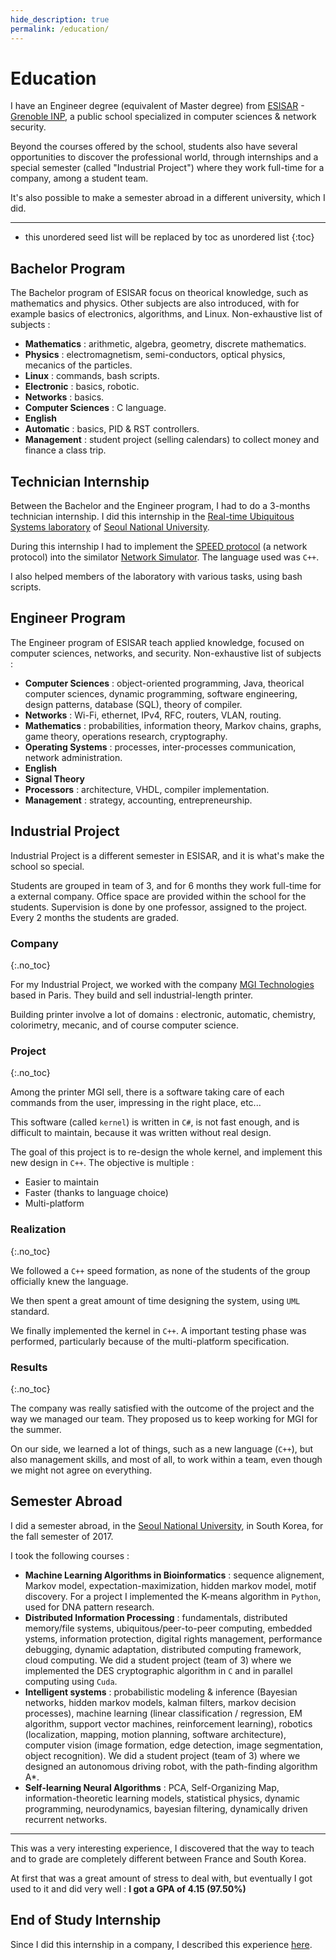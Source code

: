 ```yaml
---
hide_description: true
permalink: /education/
---
```


# Education

I have an Engineer degree (equivalent of Master degree) from [ESISAR](http://esisar.grenoble-inp.fr/en) - [Grenoble INP](http://www.grenoble-inp.fr/en), a public school specialized in computer sciences & network security. 

Beyond the courses offered by the school, students also have several opportunities to discover the professional world, through internships and a special semester (called "Industrial Project") where they work full-time for a company, among a student team. 

It's also possible to make a semester abroad in a different university, which I did.

---

* this unordered seed list will be replaced by toc as unordered list
{:toc}

## Bachelor Program

The Bachelor program of ESISAR focus on theorical knowledge, such as mathematics and physics. Other subjects are also introduced, with for example basics of electronics, algorithms, and Linux. Non-exhaustive list of subjects :

* **Mathematics** : arithmetic, algebra, geometry, discrete mathematics.
* **Physics** : electromagnetism, semi-conductors, optical physics, mecanics of the particles.
* **Linux** : commands, bash scripts.
* **Electronic** : basics, robotic.
* **Networks** : basics.
* **Computer Sciences** : C language.
* **English**
* **Automatic** : basics, PID & RST controllers.
* **Management** : student project (selling calendars) to collect money and finance a class trip. 

## Technician Internship

Between the Bachelor and the Engineer program, I had to do a 3-months technician internship. I did this internship in the [Real-time Ubiquitous Systems laboratory](https://rubis.snu.ac.kr/home) of [Seoul National University](http://www.useoul.edu/).

During this internship I had to implement the [SPEED protocol](https://ieeexplore.ieee.org/document/1203451) (a network protocol) into the similator [Network Simulator](https://fr.wikipedia.org/wiki/Network_Simulator). The language used was `C++`.

I also helped members of the laboratory with various tasks, using bash scripts.

## Engineer Program

The Engineer program of ESISAR teach applied knowledge, focused on computer sciences, networks, and security. Non-exhaustive list of subjects :

* **Computer Sciences** : object-oriented programming, Java, theorical computer sciences, dynamic programming, software engineering, design patterns, database (SQL), theory of compiler.
* **Networks** : Wi-Fi, ethernet, IPv4, RFC, routers, VLAN, routing.
* **Mathematics** : probabilities, information theory, Markov chains, graphs, game theory, operations research, cryptography.
* **Operating Systems** : processes, inter-processes communication, network administration.
* **English**
* **Signal Theory**
* **Processors** : architecture, VHDL, compiler implementation.
* **Management** : strategy, accounting, entrepreneurship.

## Industrial Project

Industrial Project is a different semester in ESISAR, and it is what's make the school so special.

Students are grouped in team of 3, and for 6 months they work full-time for a external company. Office space are provided within the school for the students. Supervision is done by one professor, assigned to the project. Every 2 months the students are graded.

### Company
{:.no_toc}

For my Industrial Project, we worked with the company [MGI Technologies](http://www.mgi-fr.com/en/) based in Paris. They build and sell industrial-length printer. 

Building printer involve a lot of domains : electronic, automatic, chemistry, colorimetry, mecanic, and of course computer science.

### Project
{:.no_toc}

Among the printer MGI sell, there is a software taking care of each commands from the user, impressing in the right place, etc...

This software (called `kernel`) is written in `C#`, is not fast enough, and is difficult to maintain, because it was written without real design.

The goal of this project is to re-design the whole kernel, and implement this new design in `C++`. The objective is multiple :

* Easier to maintain
* Faster (thanks to language choice)
* Multi-platform

### Realization
{:.no_toc}

We followed a `C++` speed formation, as none of the students of the group officially knew the language.

We then spent a great amount of time designing the system, using `UML` standard.

We finally implemented the kernel in `C++`. A important testing phase was performed, particularly because of the multi-platform specification.

### Results
{:.no_toc}

The company was really satisfied with the outcome of the project and the way we managed our team. They proposed us to keep working for MGI for the summer.

On our side, we learned a lot of things, such as a new language (`C++`), but also management skills, and most of all, to work within a team, even though we might not agree on everything.

## Semester Abroad

I did a semester abroad, in the [Seoul National University](http://www.useoul.edu/), in South Korea, for the fall semester of 2017.

I took the following courses :

* **Machine Learning Algorithms in Bioinformatics** : sequence alignement, Markov model, expectation-maximization, hidden markov model, motif discovery. For a project I implemented the K-means algorithm in `Python`, used for DNA pattern research.
* **Distributed Information Processing** : fundamentals, distributed memory/file systems, ubiquitous/peer-to-peer computing, embedded ystems, information protection, digital rights management, performance debugging, dynamic adaptation, distributed computing framework, cloud computing. We did a student project (team of 3) where we implemented the DES cryptographic algorithm in `C` and in parallel computing using `Cuda`.
* **Intelligent systems** : probabilistic modeling & inference (Bayesian networks, hidden markov models, kalman filters, markov decision processes), machine learning (linear classification / regression, EM algorithm, support vector machines, reinforcement learning), robotics (localization, mapping, motion planning, software architecture), computer vision (image formation, edge detection, image segmentation, object recognition). We did a student project (team of 3) where we designed an autonomous driving robot, with the path-finding algorithm A*.
* **Self-learning Neural Algorithms** : PCA, Self-Organizing Map, information-theoretic learning models, statistical physics, dynamic programming, neurodynamics, bayesian filtering, dynamically driven recurrent networks.

---

This was a very interesting experience, I discovered that the way to teach and to grade are completely different between France and South Korea. 

At first that was a great amount of stress to deal with, but eventually I got used to it and did very well : **I got a GPA of 4.15 (97.50%)**

## End of Study Internship

Since I did this internship in a company, I described this experience [here](/experience/2018-02-01-gracenote/).
